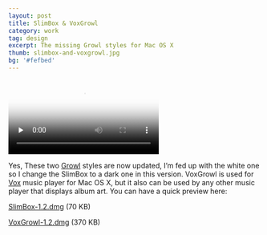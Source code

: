 ```yaml
---
layout: post
title: SlimBox & VoxGrowl
category: work
tag: design
excerpt: The missing Growl styles for Mac OS X
thumb: slimbox-and-voxgrowl.jpg
bg: '#fefbed'
---
```


<video poster="{{ site.file }}/slimbox-voxgrowl.png" preload=none type=video/mp4 controls><source src="{{ site.file }}/slimbox-voxgrowl.mov"></video>

<div class=txt>
<p>Yes, These two <a href="http://growl.info/">Growl</a> styles are now updated, I’m fed up with the white one so I change the SlimBox to a dark one in this version. VoxGrowl is used for <a href="http://www.voxapp.uni.cc/">Vox</a> music player for Mac OS X, but it also can be used by any other music player that displays album art. You can have a quick preview here:</p>
<p class=download><a href="{{ site.file }}/download/SlimBox-1.2.dmg">SlimBox-1.2.dmg</a> (70 KB)</p>
<p class=download><a href="{{ site.file }}/download/VoxGrowl-1.2.dmg">VoxGrowl-1.2.dmg</a> (370 KB)</p>
</div>